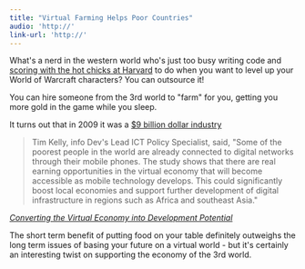 ```yaml
---
title: "Virtual Farming Helps Poor Countries"
audio: 'http://'
link-url: 'http://'
---
```

<p>What's a nerd in the western world who's just too busy writing code and <a href="http://www.thesocialnetwork-movie.com/">scoring with the hot chicks at Harvard</a> to do when you want to level up your World of Warcraft characters? You can outsource it!</p>
<p>You can hire someone from the 3rd world to "farm" for you, getting you more gold in the game while you sleep.</p>
<p>It turns out that in 2009 it was a <a href="http://www.boingboing.net/2011/04/07/world-bank-gold-farm.html">$9 billion dollar industry</a></p>
<blockquote><p>Tim Kelly, info Dev's Lead ICT Policy Specialist, said, "Some of the poorest people in the world are already connected to digital networks through their mobile phones. The study shows that there are real earning opportunities in the virtual economy that will become accessible as mobile technology develops. This could significantly boost local economies and support further development of digital infrastructure in regions such as Africa and southeast Asia."</p></blockquote>
<p><em><a href="http://www.infodev.org/en/Publication.1056.html">Converting the Virtual Economy into Development Potential</a></em></p>
<p>The short term benefit of putting food on your table definitely outweighs the long term issues of basing your future on a virtual world - but it's certainly an interesting twist on supporting the economy of the 3rd world.</p>
